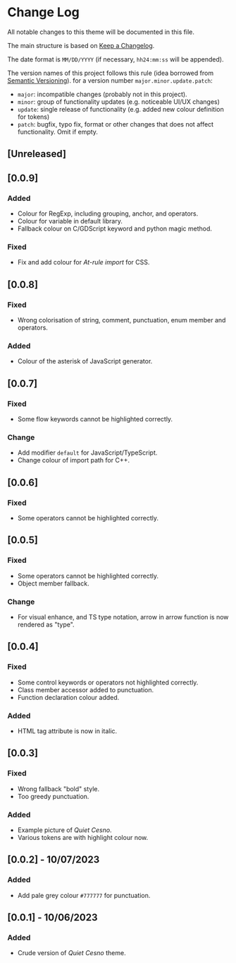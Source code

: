 # Change Log

All notable changes to this theme will be documented in this file.

The main structure is based on [Keep a Changelog](https://keepachangelog.com/en/1.0.0/).

The date format is `MM/DD/YYYY` (if necessary, `hh24:mm:ss` will be appended).

The version names of this project follows this rule (idea borrowed from [Semantic Versioning](https://semver.org/spec/v2.0.0.html)).
for a version number `major.minor.update.patch`:
* `major`: incompatible changes (probably not in this project).
* `minor`: group of functionality updates (e.g. noticeable UI/UX changes)
* `update`: single release of functionality (e.g. added new colour definition for tokens)
* `patch`: bugfix, typo fix, format or other changes that does not affect functionality. Omit if empty.

## [Unreleased]

## [0.0.9]

### Added

* Colour for RegExp, including grouping, anchor, and operators.
* Colour for variable in default library.
* Fallback colour on C/GDScript keyword and python magic method.

### Fixed

* Fix and add colour for *At-rule import* for CSS.

## [0.0.8]

### Fixed

* Wrong colorisation of string, comment, punctuation, enum member and operators.

### Added

* Colour of the asterisk of JavaScript generator.

## [0.0.7]

### Fixed

* Some flow keywords cannot be highlighted correctly.

### Change

* Add modifier `default` for JavaScript/TypeScript.
* Change colour of import path for C++.

## [0.0.6]

### Fixed

* Some operators cannot be highlighted correctly.

## [0.0.5]

### Fixed

* Some operators cannot be highlighted correctly.
* Object member fallback.

### Change

* For visual enhance, and TS type notation, arrow in arrow function is now
  rendered as "type".

## [0.0.4]

### Fixed

* Some control keywords or operators not highlighted correctly.
* Class member accessor added to punctuation.
* Function declaration colour added.

### Added

* HTML tag attribute is now in italic.

## [0.0.3]

### Fixed

* Wrong fallback "bold" style.
* Too greedy punctuation.

### Added

* Example picture of *Quiet Cesno*.
* Various tokens are with highlight colour now.

## [0.0.2] - 10/07/2023

### Added

* Add pale grey colour `#777777` for punctuation.

## [0.0.1] - 10/06/2023

### Added

* Crude version of *Quiet Cesno* theme.